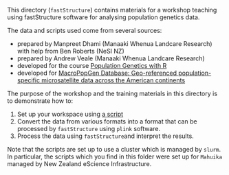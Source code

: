 This directory (`fastStructure`) contains materials for a workshop teaching using fastStructure software for analysing population genetics data. 


The data and scripts used come from several sources:
* prepared by Manpreet Dhami (Manaaki Whenua Landcare Research) with help from Ben Roberts (NeSI NZ)
* prepared by Andrew Veale (Manaaki Whenua Landcare Research)
* developed for the course [Population Genetics with R](https://grunwaldlab.github.io/Population_Genetics_in_R/gbs_analysis.html)
* developed for [MacroPopGen Database: Geo-referenced population-specific microsatellite data across the American continents](https://figshare.com/articles/MacroPopGen_Database_Geo-referenced_population-specific_microsatellite_data_across_the_American_continents/7207514/1)

The purpose of the workshop and the training materials in this directory is to demonstrate how to:
1. Set up your workspace using [a script](https://github.com/apawlik/bioinf-scripts/blob/master/fastStructure/scripts/setup_workshpace.sh)
2. Convert the data from various formats into a format that can be processed by `fastStructure` using `plink` software.
3. Process the data using `fastStructure`and interpret the results.

Note that the scripts are set up to use a cluster which is managed by `slurm`. In particular, the scripts which you find in this folder were set up for `Mahuika` managed by New Zealand eScience Infrastructure. 
